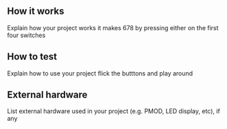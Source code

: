 <!---

This file is used to generate your project datasheet. Please fill in the information below and delete any unused
sections.

You can also include images in this folder and reference them in the markdown. Each image must be less than
512 kb in size, and the combined size of all images must be less than 1 MB.
-->

## How it works

Explain how your project works
it makes 678 by pressing either on the first four switches
## How to test

Explain how to use your project
flick the butttons and play around
## External hardware

List external hardware used in your project (e.g. PMOD, LED display, etc), if any
